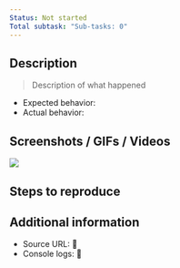 ```yaml
---
Status: Not started
Total subtask: "Sub-tasks: 0"
---
```

## Description

> Description of what happened

- Expected behavior:
- Actual behavior:

## Screenshots / GIFs / Videos

[![](https://www.notion.so)](https://www.notion.so)

[](https://www.notion.soundefined)

## Steps to reproduce

  

## Additional information

- Source URL: 🔗
- Console logs: 🔗